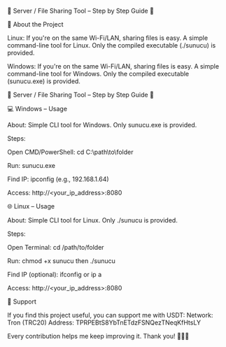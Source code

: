 🌟 Server / File Sharing Tool – Step by Step Guide 🌟

📌 About the Project

Linux:
If you're on the same Wi-Fi/LAN, sharing files is easy.
A simple command-line tool for Linux.
Only the compiled executable (./sunucu) is provided.

Windows:
If you're on the same Wi-Fi/LAN, sharing files is easy.
A simple command-line tool for Windows.
Only the compiled executable (sunucu.exe) is provided.

🌟 Server / File Sharing Tool – Step by Step Guide 🌟

💻 Windows – Usage

About: Simple CLI tool for Windows. Only sunucu.exe is provided.

Steps:

Open CMD/PowerShell: cd C:\path\to\folder

Run: sunucu.exe

Find IP: ipconfig (e.g., 192.168.1.64)

Access: http://<your_ip_address>:8080

🌐 Linux – Usage

About: Simple CLI tool for Linux. Only ./sunucu is provided.

Steps:

Open Terminal: cd /path/to/folder

Run: chmod +x sunucu then ./sunucu

Find IP (optional): ifconfig or ip a

Access: http://<your_ip_address>:8080

💖 Support

If you find this project useful, you can support me with USDT:
Network: Tron (TRC20)
Address: TPRPEBtS8YbTnETdzFSNQezTNeqKfHtsLY

Every contribution helps me keep improving it. Thank you! 🌟🙏💵


